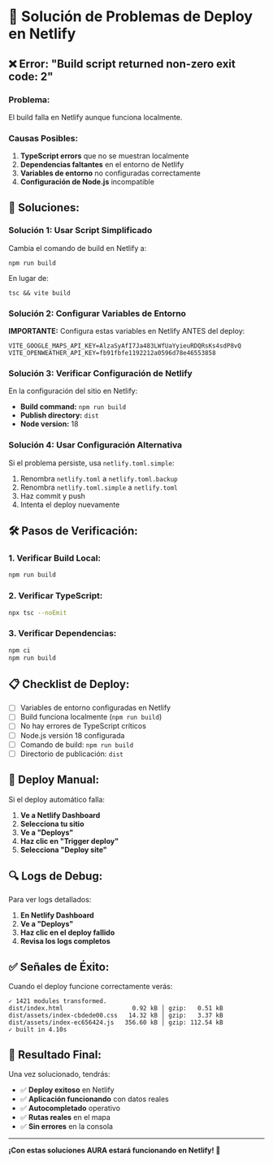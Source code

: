 # 🚨 Solución de Problemas de Deploy en Netlify

## ❌ **Error: "Build script returned non-zero exit code: 2"**

### **Problema:**
El build falla en Netlify aunque funciona localmente.

### **Causas Posibles:**
1. **TypeScript errors** que no se muestran localmente
2. **Dependencias faltantes** en el entorno de Netlify
3. **Variables de entorno** no configuradas correctamente
4. **Configuración de Node.js** incompatible

## 🔧 **Soluciones:**

### **Solución 1: Usar Script Simplificado**

Cambia el comando de build en Netlify a:
```
npm run build
```

En lugar de:
```
tsc && vite build
```

### **Solución 2: Configurar Variables de Entorno**

**IMPORTANTE:** Configura estas variables en Netlify ANTES del deploy:

```
VITE_GOOGLE_MAPS_API_KEY=AlzaSyAfI7Ja483LWfUaYyieuRDQRsKs4sdP8vQ
VITE_OPENWEATHER_API_KEY=fb91fbfe1192212a0596d78e46553858
```

### **Solución 3: Verificar Configuración de Netlify**

En la configuración del sitio en Netlify:

- **Build command:** `npm run build`
- **Publish directory:** `dist`
- **Node version:** 18

### **Solución 4: Usar Configuración Alternativa**

Si el problema persiste, usa `netlify.toml.simple`:

1. Renombra `netlify.toml` a `netlify.toml.backup`
2. Renombra `netlify.toml.simple` a `netlify.toml`
3. Haz commit y push
4. Intenta el deploy nuevamente

## 🛠️ **Pasos de Verificación:**

### **1. Verificar Build Local:**
```bash
npm run build
```

### **2. Verificar TypeScript:**
```bash
npx tsc --noEmit
```

### **3. Verificar Dependencias:**
```bash
npm ci
npm run build
```

## 📋 **Checklist de Deploy:**

- [ ] Variables de entorno configuradas en Netlify
- [ ] Build funciona localmente (`npm run build`)
- [ ] No hay errores de TypeScript críticos
- [ ] Node.js versión 18 configurada
- [ ] Comando de build: `npm run build`
- [ ] Directorio de publicación: `dist`

## 🚀 **Deploy Manual:**

Si el deploy automático falla:

1. **Ve a Netlify Dashboard**
2. **Selecciona tu sitio**
3. **Ve a "Deploys"**
4. **Haz clic en "Trigger deploy"**
5. **Selecciona "Deploy site"**

## 🔍 **Logs de Debug:**

Para ver logs detallados:

1. **En Netlify Dashboard**
2. **Ve a "Deploys"**
3. **Haz clic en el deploy fallido**
4. **Revisa los logs completos**

## ✅ **Señales de Éxito:**

Cuando el deploy funcione correctamente verás:

```
✓ 1421 modules transformed.
dist/index.html                   0.92 kB │ gzip:   0.51 kB
dist/assets/index-cbdede00.css   14.32 kB │ gzip:   3.37 kB
dist/assets/index-ec656424.js   356.60 kB │ gzip: 112.54 kB
✓ built in 4.10s
```

## 🎯 **Resultado Final:**

Una vez solucionado, tendrás:
- ✅ **Deploy exitoso** en Netlify
- ✅ **Aplicación funcionando** con datos reales
- ✅ **Autocompletado** operativo
- ✅ **Rutas reales** en el mapa
- ✅ **Sin errores** en la consola

---

**¡Con estas soluciones AURA estará funcionando en Netlify! 🚀**
